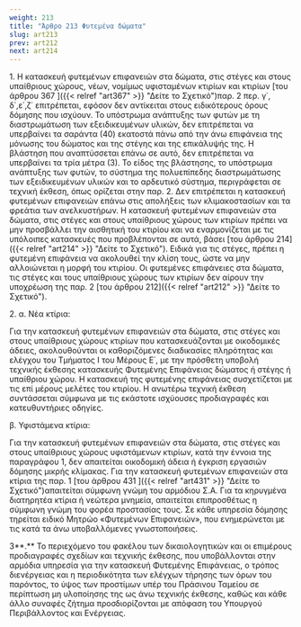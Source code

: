 ```yaml
---
weight: 213
title: "Άρθρο 213 Φυτεμένα δώματα"
slug: art213
prev: art212
next: art214
---
```


1\. Η κατασκευή φυτεμένων επιφανειών στα δώματα, στις στέγες και στους υπαίθριους χώρους, νέων, νομίμως υφισταμένων κτιρίων και κτιρίων [του άρθρου 367 ]({{< relref "art367" >}} "Δείτε το Σχετικό")παρ. 2 περ. γ΄, δ΄,ε΄,ζ΄ επιτρέπεται, εφόσον δεν αντίκειται στους ειδικότερους όρους δόμησης που ισχύουν. Το υπόστρωμα ανάπτυξης των φυτών με τη διαστρωμάτωση των εξειδικευμένων υλικών, δεν επιτρέπεται να υπερβαίνει τα σαράντα (40) εκατοστά πάνω από την άνω επιφάνεια της μόνωσης του δώματος και της στέγης και της επικάλυψής της. Η βλάστηση που αναπτύσσεται επάνω σε αυτό, δεν επιτρέπεται να υπερβαίνει τα τρία μέτρα (3). Το είδος της βλάστησης, το υπόστρωμα ανάπτυξης των φυτών, το σύστημα της πολυεπίπεδης διαστρωμάτωσης των εξειδικευμένων υλικών και το αρδευτικό σύστημα, περιγράφεται σε τεχνική έκθεση, όπως ορίζεται στην παρ. 2. Δεν επιτρέπεται η κατασκευή φυτεμένων επιφανειών επάνω στις απολήξεις των κλιμακοστασίων και τα φρεάτια των ανελκυστήρων. Η κατασκευή φυτεμένων επιφανειών στα δώματα, στις στέγες και στους υπαίθριους χώρους των κτιρίων πρέπει να μην προσβάλλει την αισθητική του κτιρίου και να εναρμονίζεται με τις υπόλοιπες κατασκευές που προβλέπονται σε αυτά, βάσει [του άρθρου 214]({{< relref "art214" >}} "Δείτε το Σχετικό"). Ειδικά για τις στέγες, πρέπει η φυτεμένη επιφάνεια να ακολουθεί την κλίση τους, ώστε να μην αλλοιώνεται η μορφή του κτιρίου. Οι φυτεμένες επιφάνειες στα δώματα, τις στέγες και τους υπαίθριους χώρους των κτιρίων δεν αίρουν την υποχρέωση της παρ. 2 [του άρθρου 212]({{< relref "art212" >}} "Δείτε το Σχετικό").

2\. α. Νέα κτίρια:

Για την κατασκευή φυτεμένων επιφανειών στα δώματα, στις στέγες και στους υπαίθριους χώρους κτιρίων που κατασκευάζονται με οικοδομικές άδειες, ακολουθούνται οι καθοριζόμενες διαδικασίες πληρότητας και ελέγχου του Τμήματος Ι του Μέρους Ε΄, με την πρόσθετη υποβολή τεχνικής έκθεσης κατασκευής Φυτεμένης Επιφάνειας δώματος ή στέγης ή υπαίθριου χώρου. Η κατασκευή της φυτεμένης επιφάνειας συσχετίζεται με τις επί μέρους μελέτες του κτιρίου. Η ανωτέρω τεχνική έκθεση συντάσσεται σύμφωνα με τις εκάστοτε ισχύουσες προδιαγραφές και κατευθυντήριες οδηγίες.

β. Υφιστάμενα κτίρια:

Για την κατασκευή φυτεμένων επιφανειών στα δώματα, στις στέγες και στους υπαίθριους χώρους υφιστάμενων κτιρίων, κατά την έννοια της παραγράφου 1, δεν απαιτείται οικοδομική άδεια ή έγκριση εργασιών δόμησης μικρής κλίμακας. Για την κατασκευή φυτεμένων επιφανειών στα κτίρια της παρ. 1 [του άρθρου 431 ]({{< relref "art431" >}} "Δείτε το Σχετικό")απαιτείται σύμφωνη γνώμη του αρμόδιου Σ.Α. Για τα κηρυγμένα διατηρητέα κτίρια ή νεώτερα μνημεία, απαιτείται επιπροσθέτως η σύμφωνη γνώμη του φορέα προστασίας τους. Σε κάθε υπηρεσία δόμησης τηρείται ειδικό Μητρώο «Φυτεμένων Επιφανειών», που ενημερώνεται με τις κατά τα άνω υποβαλλόμενες γνωστοποιήσεις.

3**.** Το περιεχόμενο του φακέλου των δικαιολογητικών και οι επιμέρους προδιαγραφές σχεδίων και τεχνικής έκθεσης, που υποβάλλονται στην αρμόδια υπηρεσία για την κατασκευή Φυτεμένης Επιφάνειας, ο τρόπος διενέργειας και η περιοδικότητα των ελέγχων τήρησης των όρων του παρόντος, το ύψος των προστίμων υπέρ του Πράσινου Ταμείου σε περίπτωση μη υλοποίησης της ως άνω τεχνικής έκθεσης, καθώς και κάθε άλλο συναφές ζήτημα προσδιορίζονται με απόφαση του Υπουργού Περιβάλλοντος και Ενέργειας.



